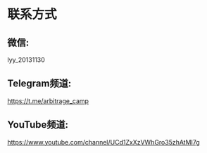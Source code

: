 # 联系方式

## 微信:

lyy_20131130



## Telegram频道:

https://t.me/arbitrage_camp



## YouTube频道:

https://www.youtube.com/channel/UCd1ZxXzVWhGro35zhAtMI7g





